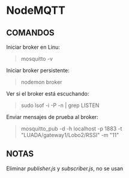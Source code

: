 # NodeMQTT

## COMANDOS
Iniciar broker en Linu:
> mosquitto -v

Iniciar broker persistente: 
> nodemon broker

Ver si el broker está escuchando:
> sudo lsof -i -P -n | grep LISTEN

Enviar mensajes de prueba al broker:
> mosquitto_pub -d -h localhost -p 1883 -t "LUADA/gateway1/Lobo2/RSSI" -m "11"


## NOTAS
Eliminar *publisher.js* y *subscriber.js*, no se usan
